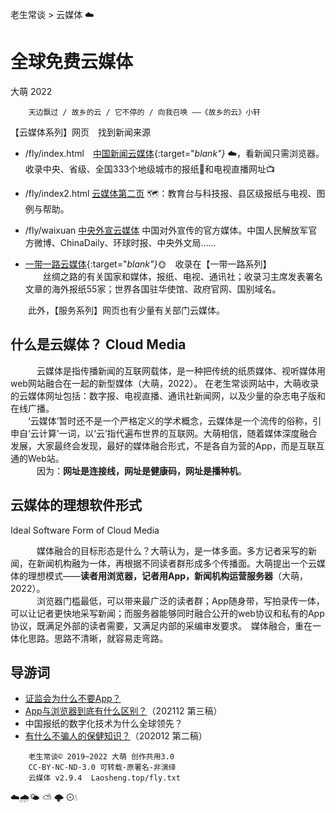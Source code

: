 老生常谈 > 云媒体 ☁️

全球免费云媒体
===============
大萌 2022

		天边飘过 / 故乡的云 / 它不停的 / 向我召唤 ——《故乡的云》小轩

【云媒体系列】网页　找到新闻来源  

  + /fly/index.html　[中国新闻云媒体](fly){:target="_blank"}_ ☁️，看新闻只需浏览器。　收录中央、省级、全国333个地级城市的报纸📰和电视直播网址📺

  + /fly/index2.html [云媒体第二页](fly/index2.html) 🗺️：教育台与科技报、县区级报纸与电视、图例与帮助。

  + /fly/waixuan [中央外宣云媒体](fly/waixuan ) 中国对外宣传的官方媒体。中国人民解放军官方微博、ChinaDaily、环球时报、中央外文局……

  + [一带一路云媒体](ydyl){:target="_blank"}_🌞　收录在【一带一路系列】  
　　丝绸之路的有关国家和媒体，报纸、电视、通讯社；收录习主席发表署名文章的海外报纸55家；世界各国驻华使馆、政府官网、国别域名。

　　此外，【服务系列】网页也有少量有关部门云媒体。


什么是云媒体？ Cloud Media
-------------------------
　　　云媒体是指传播新闻的互联网载体，是一种把传统的纸质媒体、视听媒体用web网站融合在一起的新型媒体（大萌，2022）。 在老生常谈网站中，大萌收录的云媒体网址包括：数字报、电视直播、通讯社新闻网，以及少量的杂志电子版和在线广播。  
　　‘云媒体’暂时还不是一个严格定义的学术概念，云媒体是一个流传的俗称，引申自‘云计算’一词，以‘云’指代遍布世界的互联网。大萌相信，随着媒体深度融合发展，大家最终会发现，最好的媒体融合形式，不是各自为营的App，而是互联互通的Web站。  
　　　因为：<b>网址是连接线，网址是健康码，网址是播种机</b>。

云媒体的理想软件形式 
-------------------
Ideal Software Form of Cloud Media

　　　媒体融合的目标形态是什么？大萌认为，是一体多面。多方记者采写的新闻，在新闻机构融为一体，再根据不同读者群形成多个传播面。大萌提出一个云媒体的理想模式——<b>读者用浏览器，记者用App，新闻机构运营服务器</b>（大萌，2022）。<br>
　　　浏览器门槛最低，可以带来最广泛的读者群；App随身带，写拍录传一体，可以让记者更快地采写新闻；而服务器能够同时融合公开的web协议和私有的App协议，既满足外部的读者需要，又满足内部的采编审发要求。　媒体融合，重在一体化思路。思路不清晰，就容易走弯路。

导游词
------

+ [证监会为什么不要App？](c/8-证券信息披露的法定媒体.txt)
+ [App与浏览器到底有什么区别？](changtan/App和浏览器的三个区别.txt)（202112 第三稿）
+ 中国报纸的数字化技术为什么全球领先？
+ [有什么不骗人的保健知识？](c/6-权威的医疗保健类报纸.txt)（202012 第二稿）  


```
	老生常谈© 2019~2022 大萌 创作共用3.0
	CC-BY-NC-ND-3.0 可转载-原署名-非演绎
	云媒体 v2.9.4	Laosheng.top/fly.txt
```

<!-- Global site tag (gtag.js) - Google Analytics -->
<script async src="https://www.googletagmanager.com/gtag/js?id=UA-179794713-1"></script>
<script>  window.dataLayer = window.dataLayer || [];
  function gtag(){dataLayer.push(arguments);}
  gtag('js', new Date());  gtag('config', 'UA-179794713-1');
</script>
☁️🌧️🌤 ⛅ 🌩 ⊙💧
